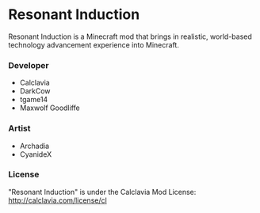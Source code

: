 Resonant Induction
======
Resonant Induction is a Minecraft mod that brings in realistic, world-based technology advancement experience into Minecraft.

### Developer
* Calclavia
* DarkCow
* tgame14
* Maxwolf Goodliffe

### Artist
* Archadia
* CyanideX

### License
"Resonant Induction" is under the Calclavia Mod License: http://calclavia.com/license/cl
